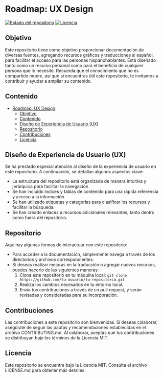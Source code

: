 # Roadmap: UX Design

[![Estado del repositorio](https://img.shields.io/badge/Estado-Activo-brightgreen.svg)](https://github.com/tyronejosee/roadmap_ux_design)
[![Licencia](https://img.shields.io/badge/Licencia-MIT-blue.svg)](https://opensource.org/licenses/MIT)

## Objetivo

Este repositorio tiene como objetivo proporcionar documentación de diversas fuentes, agregando recursos gráficos y traducciones al español, para facilitar el acceso para las personas hispanohablantes. Está diseñado tanto como un recurso personal como para el beneficio de cualquier persona que lo necesite. Recuerda que el conocimiento que no es compartido muere, así que si encuentras útil este repositorio, te invitamos a contribuir y ayudar a ampliar su contenido.

## Contenido

- [Roadmap: UX Design](#roadmap-ux-design)
  - [Objetivo](#objetivo)
  - [Contenido](#contenido)
  - [Diseño de Experiencia de Usuario (UX)](#diseño-de-experiencia-de-usuario-ux)
  - [Repositorio](#repositorio)
  - [Contribuciones](#contribuciones)
  - [Licencia](#licencia)

## Diseño de Experiencia de Usuario (UX)

Se ha prestado especial atención al diseño de la experiencia de usuario en este repositorio. A continuación, se detallan algunos aspectos clave:

- La estructura del repositorio está organizada de manera intuitiva y jerárquica para facilitar la navegación.
- Se han incluido índices y tablas de contenido para una rápida referencia y acceso a la información.
- Se han utilizado etiquetas y categorías para clasificar los recursos y facilitar la búsqueda.
- Se han creado enlaces a recursos adicionales relevantes, tanto dentro como fuera del repositorio.

## Repositorio

Aquí hay algunas formas de interactuar con este repositorio:

- Para acceder a la documentación, simplemente navega a través de los directorios y archivos correspondientes.
- Si deseas realizar mejoras en la traducción o agregar nuevos recursos, puedes hacerlo de las siguientes maneras:
  1. Clona este repositorio en tu máquina local: `git clone https://github.com/tu-usuario/tu-repositorio.git`
  2. Realiza los cambios necesarios en tu entorno local.
  3. Envía tus contribuciones a través de un pull request, y serán revisadas y consideradas para su incorporación.

## Contribuciones

Las contribuciones a este repositorio son bienvenidas. Si deseas colaborar, asegúrate de seguir las pautas y recomendaciones establecidas en el archivo CONTRIBUTING.md. Al colaborar, aceptas que tus contribuciones se distribuyan bajo los términos de la Licencia MIT.

## Licencia

Este repositorio se encuentra bajo la Licencia MIT. Consulta el archivo LICENSE.md para obtener más detalles.
